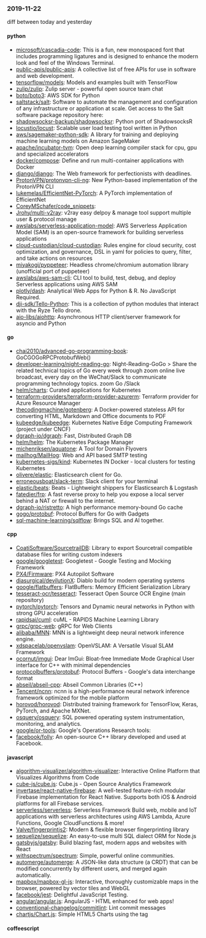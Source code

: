 ### 2019-11-22
diff between today and yesterday

#### python
* [microsoft/cascadia-code](https://github.com/microsoft/cascadia-code): This is a fun, new monospaced font that includes programming ligatures and is designed to enhance the modern look and feel of the Windows Terminal.
* [public-apis/public-apis](https://github.com/public-apis/public-apis): A collective list of free APIs for use in software and web development.
* [tensorflow/models](https://github.com/tensorflow/models): Models and examples built with TensorFlow
* [zulip/zulip](https://github.com/zulip/zulip): Zulip server - powerful open source team chat
* [boto/boto3](https://github.com/boto/boto3): AWS SDK for Python
* [saltstack/salt](https://github.com/saltstack/salt): Software to automate the management and configuration of any infrastructure or application at scale. Get access to the Salt software package repository here:
* [shadowsocksr-backup/shadowsocksr](https://github.com/shadowsocksr-backup/shadowsocksr): Python port of ShadowsocksR
* [locustio/locust](https://github.com/locustio/locust): Scalable user load testing tool written in Python
* [aws/sagemaker-python-sdk](https://github.com/aws/sagemaker-python-sdk): A library for training and deploying machine learning models on Amazon SageMaker
* [apache/incubator-tvm](https://github.com/apache/incubator-tvm): Open deep learning compiler stack for cpu, gpu and specialized accelerators
* [docker/compose](https://github.com/docker/compose): Define and run multi-container applications with Docker
* [django/django](https://github.com/django/django): The Web framework for perfectionists with deadlines.
* [ProtonVPN/protonvpn-cli-ng](https://github.com/ProtonVPN/protonvpn-cli-ng): New Python-based implementation of the ProtonVPN CLI
* [lukemelas/EfficientNet-PyTorch](https://github.com/lukemelas/EfficientNet-PyTorch): A PyTorch implementation of EfficientNet
* [CoreyMSchafer/code_snippets](https://github.com/CoreyMSchafer/code_snippets): 
* [Jrohy/multi-v2ray](https://github.com/Jrohy/multi-v2ray): v2ray easy delpoy & manage tool support multiple user & protocol manage
* [awslabs/serverless-application-model](https://github.com/awslabs/serverless-application-model): AWS Serverless Application Model (SAM) is an open-source framework for building serverless applications
* [cloud-custodian/cloud-custodian](https://github.com/cloud-custodian/cloud-custodian): Rules engine for cloud security, cost optimization, and governance, DSL in yaml for policies to query, filter, and take actions on resources
* [miyakogi/pyppeteer](https://github.com/miyakogi/pyppeteer): Headless chrome/chromium automation library (unofficial port of puppeteer)
* [awslabs/aws-sam-cli](https://github.com/awslabs/aws-sam-cli): CLI tool to build, test, debug, and deploy Serverless applications using AWS SAM
* [plotly/dash](https://github.com/plotly/dash): Analytical Web Apps for Python & R. No JavaScript Required.
* [dji-sdk/Tello-Python](https://github.com/dji-sdk/Tello-Python): This is a collection of python modules that interact with the Ryze Tello drone.
* [aio-libs/aiohttp](https://github.com/aio-libs/aiohttp): Asynchronous HTTP client/server framework for asyncio and Python

#### go
* [chai2010/advanced-go-programming-book](https://github.com/chai2010/advanced-go-programming-book):  GoCGOGoRPCProtobufWeb()
* [developer-learning/night-reading-go](https://github.com/developer-learning/night-reading-go): Night-Reading-GoGo  > Share the related technical topics of Go every week through zoom online live broadcast, every day on the WeChat/Slack to communicate programming technology topics.  zoom  Go /Slack 
* [helm/charts](https://github.com/helm/charts): Curated applications for Kubernetes
* [terraform-providers/terraform-provider-azurerm](https://github.com/terraform-providers/terraform-provider-azurerm): Terraform provider for Azure Resource Manager
* [thecodingmachine/gotenberg](https://github.com/thecodingmachine/gotenberg): A Docker-powered stateless API for converting HTML, Markdown and Office documents to PDF
* [kubeedge/kubeedge](https://github.com/kubeedge/kubeedge): Kubernetes Native Edge Computing Framework (project under CNCF)
* [dgraph-io/dgraph](https://github.com/dgraph-io/dgraph): Fast, Distributed Graph DB
* [helm/helm](https://github.com/helm/helm): The Kubernetes Package Manager
* [michenriksen/aquatone](https://github.com/michenriksen/aquatone): A Tool for Domain Flyovers
* [mailhog/MailHog](https://github.com/mailhog/MailHog): Web and API based SMTP testing
* [kubernetes-sigs/kind](https://github.com/kubernetes-sigs/kind): Kubernetes IN Docker - local clusters for testing Kubernetes
* [olivere/elastic](https://github.com/olivere/elastic): Elasticsearch client for Go.
* [erroneousboat/slack-term](https://github.com/erroneousboat/slack-term): Slack client for your terminal
* [elastic/beats](https://github.com/elastic/beats):  Beats - Lightweight shippers for Elasticsearch & Logstash
* [fatedier/frp](https://github.com/fatedier/frp): A fast reverse proxy to help you expose a local server behind a NAT or firewall to the internet.
* [dgraph-io/ristretto](https://github.com/dgraph-io/ristretto): A high performance memory-bound Go cache
* [gogo/protobuf](https://github.com/gogo/protobuf): Protocol Buffers for Go with Gadgets
* [sql-machine-learning/sqlflow](https://github.com/sql-machine-learning/sqlflow): Brings SQL and AI together.

#### cpp
* [CoatiSoftware/SourcetrailDB](https://github.com/CoatiSoftware/SourcetrailDB): Library to export Sourcetrail compatible database files for writing custom indexers
* [google/googletest](https://github.com/google/googletest): Googletest - Google Testing and Mocking Framework
* [PX4/Firmware](https://github.com/PX4/Firmware): PX4 Autopilot Software
* [diasurgical/devilutionX](https://github.com/diasurgical/devilutionX): Diablo build for modern operating systems
* [google/flatbuffers](https://github.com/google/flatbuffers): FlatBuffers: Memory Efficient Serialization Library
* [tesseract-ocr/tesseract](https://github.com/tesseract-ocr/tesseract): Tesseract Open Source OCR Engine (main repository)
* [pytorch/pytorch](https://github.com/pytorch/pytorch): Tensors and Dynamic neural networks in Python with strong GPU acceleration
* [rapidsai/cuml](https://github.com/rapidsai/cuml): cuML - RAPIDS Machine Learning Library
* [grpc/grpc-web](https://github.com/grpc/grpc-web): gRPC for Web Clients
* [alibaba/MNN](https://github.com/alibaba/MNN): MNN is a lightweight deep neural network inference engine.
* [xdspacelab/openvslam](https://github.com/xdspacelab/openvslam): OpenVSLAM: A Versatile Visual SLAM Framework
* [ocornut/imgui](https://github.com/ocornut/imgui): Dear ImGui: Bloat-free Immediate Mode Graphical User interface for C++ with minimal dependencies
* [protocolbuffers/protobuf](https://github.com/protocolbuffers/protobuf): Protocol Buffers - Google's data interchange format
* [abseil/abseil-cpp](https://github.com/abseil/abseil-cpp): Abseil Common Libraries (C++)
* [Tencent/ncnn](https://github.com/Tencent/ncnn): ncnn is a high-performance neural network inference framework optimized for the mobile platform
* [horovod/horovod](https://github.com/horovod/horovod): Distributed training framework for TensorFlow, Keras, PyTorch, and Apache MXNet.
* [osquery/osquery](https://github.com/osquery/osquery): SQL powered operating system instrumentation, monitoring, and analytics.
* [google/or-tools](https://github.com/google/or-tools): Google's Operations Research tools:
* [facebook/folly](https://github.com/facebook/folly): An open-source C++ library developed and used at Facebook.

#### javascript
* [algorithm-visualizer/algorithm-visualizer](https://github.com/algorithm-visualizer/algorithm-visualizer): Interactive Online Platform that Visualizes Algorithms from Code
* [cube-js/cube.js](https://github.com/cube-js/cube.js):  Cube.js - Open Source Analytics Framework
* [invertase/react-native-firebase](https://github.com/invertase/react-native-firebase):  A well-tested feature-rich modular Firebase implementation for React Native. Supports both iOS & Android platforms for all Firebase services.
* [serverless/serverless](https://github.com/serverless/serverless): Serverless Framework  Build web, mobile and IoT applications with serverless architectures using AWS Lambda, Azure Functions, Google CloudFunctions & more! 
* [Valve/fingerprintjs2](https://github.com/Valve/fingerprintjs2): Modern & flexible browser fingerprinting library
* [sequelize/sequelize](https://github.com/sequelize/sequelize): An easy-to-use multi SQL dialect ORM for Node.js
* [gatsbyjs/gatsby](https://github.com/gatsbyjs/gatsby): Build blazing fast, modern apps and websites with React
* [withspectrum/spectrum](https://github.com/withspectrum/spectrum): Simple, powerful online communities.
* [automerge/automerge](https://github.com/automerge/automerge): A JSON-like data structure (a CRDT) that can be modified concurrently by different users, and merged again automatically.
* [mapbox/mapbox-gl-js](https://github.com/mapbox/mapbox-gl-js): Interactive, thoroughly customizable maps in the browser, powered by vector tiles and WebGL
* [facebook/jest](https://github.com/facebook/jest): Delightful JavaScript Testing.
* [angular/angular.js](https://github.com/angular/angular.js): AngularJS - HTML enhanced for web apps!
* [conventional-changelog/commitlint](https://github.com/conventional-changelog/commitlint):  Lint commit messages
* [chartjs/Chart.js](https://github.com/chartjs/Chart.js): Simple HTML5 Charts using the <canvas> tag

#### coffeescript
